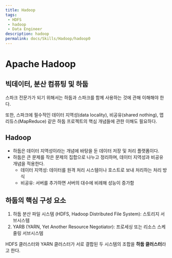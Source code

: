 ```yaml
---
title: Hadoop
tags: 
 - HDFS
 - hadoop
 - Data Engineer
description: hadoop
permalink: docs/Skills/Hadoop/hadoop0
---
```


# Apache Hadoop

## 빅데이터, 분산 컴퓨팅 및 하둡

스파크 전문가가 되기 위해서는 하둡과 스파크를 함께 사용하는 것에 관해 이해해야 한다.

또한, 스파크에 필수적인 데이터 지역성(data locality), 비공유(shared nothing), 맵리듀스(MapReduce) 같은 하둡 프로젝트의 핵심 개념들에 관한 이해도 필요하다.


## Hadoop

- 하둡은 데이터 지역성이라는 개념에 바탕을 둔 데이터 저장 및 처리 플랫폼이다.
- 하둡은 큰 문제를 작은 문제의 집합으로 나누고 정리하며, 데이터 지역성과 비공유 개념을 적용한다.
    - 데이터 지역성: 데이터를 원격 처리 시스템이나 호스트로 보내 처리하는 처리 방식  
    - 비공유: 서버를 추가하면 서버의 대수에 비례해 성능이 증가함


## 하둡의 핵심 구성 요소

1. 하둡 분산 파일 시스템 (HDFS, Hadoop Distributed File System): 스토리지 서브시스템
2. YARB (YARN, Yet Another Resource Negotiator): 프로세싱 또는 리소스 스케줄링 서브시스템

HDFS 클러스터와 YARN 클러스터가 서로 결합된 두 시스템의 조합을 **하둡 클러스터**라고 한다.

